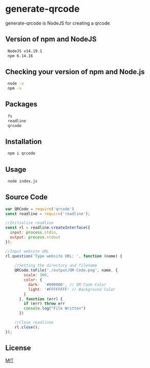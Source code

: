 # generate-qrcode

generate-qrcode is NodeJS for creating a qrcode.

## Version of npm and NodeJS
```bash
 NodeJS v14.19.1
 npm 6.14.16
```

## Checking your version of npm and Node.js
```bash
 node -v
 npm -v
```

## Packages
```bash
 fs
 readline
 qrcode
```

## Installation
```bash
 npm i qrcode
```

## Usage
```bash
 node index.js
```

## Source Code
```javascript
var QRCode = require('qrcode')
const readline = require('readline');

//Initialize readline
const rl = readline.createInterface({
  input: process.stdin,
  output: process.stdout
});

//Input website URL
rl.question('Type website URL: ', function (name) {
    
    //Setting the directory and filename
    QRCode.toFile('./output/QR-Code.png', name, {
        scale: 100,
        color: {
          dark:  '#000000', // QR Code Color
          light: '#FFFFFFFF' // Background Color
        }
      }, function (err) {
        if (err) throw err
        console.log("File Written")
      })

    //Close readlinee
    rl.close();
});

```

## License
[MIT](https://choosealicense.com/licenses/mit/)
